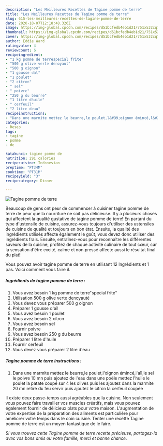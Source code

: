 ```yaml
---
description: "Les Meilleures Recettes de Tagine pomme de terre"
title: "Les Meilleures Recettes de Tagine pomme de terre"
slug: 615-les-meilleures-recettes-de-tagine-pomme-de-terre
date: 2020-10-07T12:18:48.326Z
image: https://img-global.cpcdn.com/recipes/d51bcfedb4eb1d21/751x532cq70/tagine-pomme-de-terre-photo-principale-de-la-recette.jpg
thumbnail: https://img-global.cpcdn.com/recipes/d51bcfedb4eb1d21/751x532cq70/tagine-pomme-de-terre-photo-principale-de-la-recette.jpg
cover: https://img-global.cpcdn.com/recipes/d51bcfedb4eb1d21/751x532cq70/tagine-pomme-de-terre-photo-principale-de-la-recette.jpg
author: Eddie Ward
ratingvalue: 4
reviewcount: 6
recipeingredient:
- "1 kg pomme de terrespecial frite"
- "500 g olive verte denoyaut"
- "500 g oignon"
- "1 gousse dal"
- "1 poulet"
- "2 citron"
- " sel"
- " poivre"
- "250 g du beurre"
- "1 litre dhuile"
- " cerfeuil"
- "2 litre deau"
recipeinstructions:
- "Dans une marmite mettez le beurre,le poulet,l&#39;oignon émincé,l&#39;aîl,le sel le poivre 10 mn puis ajoutez de l&#39;eau dans une poèle mettez l&#39;huile le poulet la patate coupé sur 4 les olives puis les ajoutez dans la marmite 20 mn retiré du feu servir puis ajoutez le citron la cerfeuil coupée"
categories:
- Resep
tags:
- tagine
- pomme
- de

katakunci: tagine pomme de 
nutrition: 291 calories
recipecuisine: Indonesian
preptime: "PT34M"
cooktime: "PT31M"
recipeyield: "3"
recipecategory: Dinner

---
```



![Tagine pomme de terre](https://img-global.cpcdn.com/recipes/d51bcfedb4eb1d21/751x532cq70/tagine-pomme-de-terre-photo-principale-de-la-recette.jpg)

Beaucoup de gens ont peur de commencer à cuisiner tagine pomme de terre de peur que la nourriture ne soit pas délicieuse. Il y a plusieurs choses qui affectent la qualité gustative de tagine pomme de terre! En partant du type d'ustensile de cuisine, assurez-vous toujours d'utiliser des ustensiles de cuisine de qualité et toujours en bon état. Ensuite, la qualité des ingrédients utilisés affecte également le goût, vous devez donc utiliser des ingrédients frais. Ensuite, entraînez-vous pour reconnaître les différentes saveurs de la cuisine, profitez de chaque activité culinaire de tout cœur, car la sensation d'être excité, calme et non pressé affecte aussi le résultat final du plat!

<!--inarticleads1-->

Vous pouvez avoir tagine pomme de terre en utilisant 12 Ingrédients et 1 pas. Voici comment vous faire il.

##### Ingrédients de tagine pomme de terre :

1. Vous avez besoin 1 kg pomme de terre&#34;special frite&#34;
1. Utilisation 500 g olive verte denoyauté
1. Vous devez vous préparer 500 g oignon
1. Préparer 1 gousse d&#39;aîl
1. Vous avez besoin 1 poulet
1. Vous avez besoin 2 citron
1. Vous avez besoin  sel
1. Fournir  poivre
1. Vous avez besoin 250 g du beurre
1. Préparer 1 litre d&#39;huile
1. Fournir  cerfeuil
1. Vous devez vous préparer 2 litre d&#39;eau




<!--inarticleads2-->

##### Tagine pomme de terre instructions :

1. Dans une marmite mettez le beurre,le poulet,l&#39;oignon émincé,l&#39;aîl,le sel le poivre 10 mn puis ajoutez de l&#39;eau dans une poèle mettez l&#39;huile le poulet la patate coupé sur 4 les olives puis les ajoutez dans la marmite 20 mn retiré du feu servir puis ajoutez le citron la cerfeuil coupée




<!--inarticleads1-->

<p>
Il existe deux passe-temps aussi agréables que la cuisine. Non seulement vous pouvez faire travailler vos muscles créatifs, mais vous pouvez également fournir de délicieux plats pour votre maison. L'augmentation de votre expertise de la préparation des aliments est particulière pour améliorer votre temps dans le coin cuisine. Tenter une recette Tagine pomme de terre est un moyen fantastique de le faire.
</p>

<p>
<i>Si vous trouvez cette Tagine pomme de terre recette précieuse, partagez-la avec vos bons amis ou votre famille, merci et bonne chance.</i>
</p>
